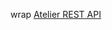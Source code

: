 wrap [Atelier REST API](http://docs.intersystems.com/latest/csp/docbook/DocBook.UI.Page.cls?KEY=GSCF_ref#GSCF_C29114) 
